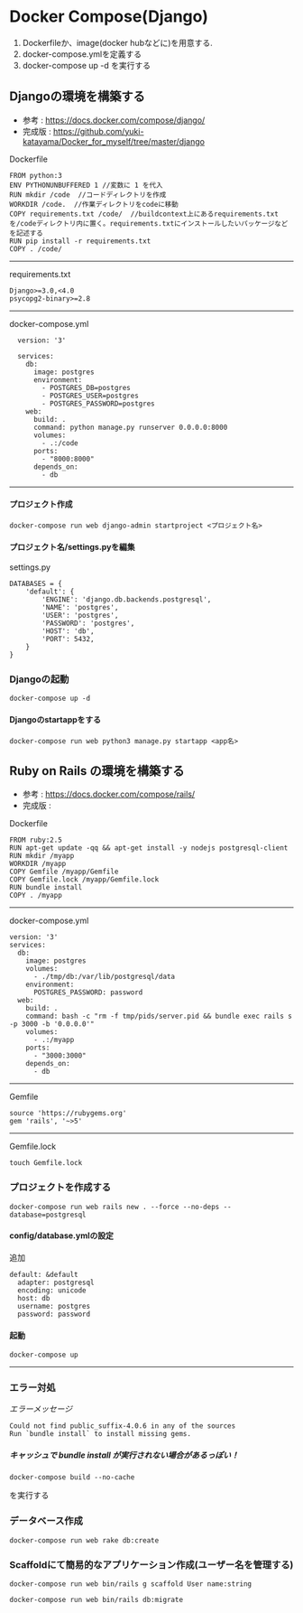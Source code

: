 # Docker Compose(Django)
1. Dockerfileか、image(docker hubなどに)を用意する.
2. docker-compose.ymlを定義する
3. docker-compose up -d を実行する

## Djangoの環境を構築する
+ 参考 : https://docs.docker.com/compose/django/
+ 完成版 : https://github.com/yuki-katayama/Docker_for_myself/tree/master/django

Dockerfile
```
FROM python:3
ENV PYTHONUNBUFFERED 1 //変数に 1 を代入
RUN mkdir /code  //コードディレクトリを作成
WORKDIR /code.  //作業ディレクトリをcodeに移動
COPY requirements.txt /code/  //buildcontext上にあるrequirements.txtを/codeディレクトリ内に置く。requirements.txtにインストールしたいパッケージなどを記述する
RUN pip install -r requirements.txt 
COPY . /code/
```
---
requirements.txt
```
Django>=3.0,<4.0
psycopg2-binary>=2.8
```
---
docker-compose.yml
```
  version: '3'
    
  services:
    db:
      image: postgres
      environment:
        - POSTGRES_DB=postgres
        - POSTGRES_USER=postgres
        - POSTGRES_PASSWORD=postgres
    web:
      build: .
      command: python manage.py runserver 0.0.0.0:8000
      volumes:
        - .:/code
      ports:
        - "8000:8000"
      depends_on:
        - db
```
---
#### プロジェクト作成
```
docker-compose run web django-admin startproject <プロジェクト名>
```

#### プロジェクト名/settings.pyを編集
settings.py
```
DATABASES = {
    'default': {
        'ENGINE': 'django.db.backends.postgresql',
        'NAME': 'postgres',
        'USER': 'postgres',
        'PASSWORD': 'postgres',
        'HOST': 'db',
        'PORT': 5432,
    }
}
```

### Djangoの起動
```
docker-compose up -d 
```

#### Djangoのstartappをする
```
docker-compose run web python3 manage.py startapp <app名>
```

## Ruby on Rails の環境を構築する
+ 参考 : https://docs.docker.com/compose/rails/
+ 完成版 :

Dockerfile
```
FROM ruby:2.5
RUN apt-get update -qq && apt-get install -y nodejs postgresql-client
RUN mkdir /myapp
WORKDIR /myapp
COPY Gemfile /myapp/Gemfile
COPY Gemfile.lock /myapp/Gemfile.lock
RUN bundle install
COPY . /myapp
```
---
docker-compose.yml
```
version: '3'
services:
  db:
    image: postgres
    volumes:
      - ./tmp/db:/var/lib/postgresql/data
    environment:
      POSTGRES_PASSWORD: password
  web:
    build: .
    command: bash -c "rm -f tmp/pids/server.pid && bundle exec rails s -p 3000 -b '0.0.0.0'"
    volumes:
      - .:/myapp
    ports:
      - "3000:3000"
    depends_on:
      - db
```
---
Gemfile
```
source 'https://rubygems.org'
gem 'rails', '~>5'
```
---
Gemfile.lock
```
touch Gemfile.lock
```

### プロジェクトを作成する
```
docker-compose run web rails new . --force --no-deps --database=postgresql
```

#### config/database.ymlの設定
追加
```
default: &default
  adapter: postgresql
  encoding: unicode
  host: db
  username: postgres
  password: password
```

#### 起動
```
docker-compose up
```
---
### エラー対処
*エラーメッセージ*
 ```
Could not find public_suffix-4.0.6 in any of the sources
Run `bundle install` to install missing gems.
```
##### キャッシュで bundle install が実行されない場合があるっぽい！
```
docker-compose build --no-cache 
```
を実行する
### データベース作成
```
docker-compose run web rake db:create
```
### Scaffoldにて簡易的なアプリケーション作成(ユーザー名を管理する)
```
docker-compose run web bin/rails g scaffold User name:string
```
```
docker-compose run web bin/rails db:migrate
```
